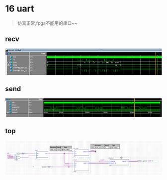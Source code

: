 # 16 uart

> 仿真正常,fpga不能用的串口~~

## recv

![](./vish_2018-07-23_15-05-27.png)

## send

![](./vish_2018-07-23_15-50-35.png)

## top

![](./src/uart.png)
